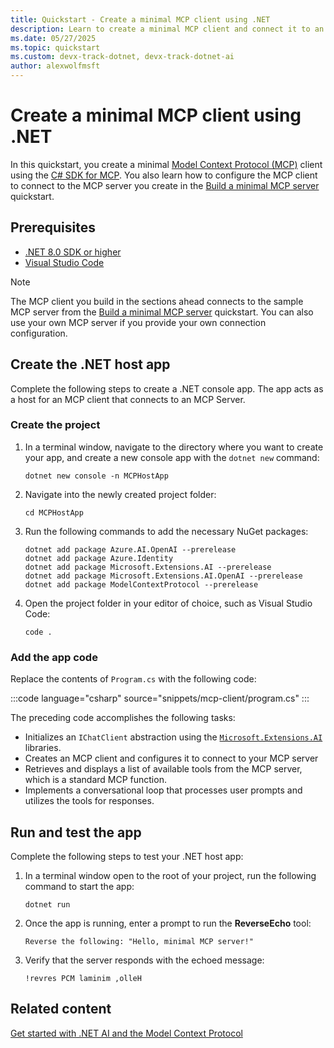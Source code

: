```yaml
---
title: Quickstart - Create a minimal MCP client using .NET
description: Learn to create a minimal MCP client and connect it to an MCP server using .NET
ms.date: 05/27/2025
ms.topic: quickstart
ms.custom: devx-track-dotnet, devx-track-dotnet-ai
author: alexwolfmsft
---
```


# Create a minimal MCP client using .NET

In this quickstart, you create a minimal [Model Context Protocol (MCP)](../get-started-mcp.md) client using the [C# SDK for MCP](https://github.com/modelcontextprotocol/csharp-sdk). You also learn how to configure the MCP client to connect to the MCP server you create in the [Build a minimal MCP server](../get-started-mcp.md) quickstart.

## Prerequisites

- [.NET 8.0 SDK or higher](https://dotnet.microsoft.com/download)
- [Visual Studio Code](https://code.visualstudio.com/)

> [!NOTE]
> The MCP client you build in the sections ahead connects to the sample MCP server from the [Build a minimal MCP server](build-mcp-server.md) quickstart. You can also use your own MCP server if you provide your own connection configuration.

## Create the .NET host app

Complete the following steps to create a .NET console app. The app acts as a host for an MCP client that connects to an MCP Server.

### Create the project

1. In a terminal window, navigate to the directory where you want to create your app, and create a new console app with the `dotnet new` command:

   ```console
   dotnet new console -n MCPHostApp
   ```

1. Navigate into the newly created project folder:

   ```console
   cd MCPHostApp
   ```

1. Run the following commands to add the necessary NuGet packages:

   ```console
   dotnet add package Azure.AI.OpenAI --prerelease
   dotnet add package Azure.Identity
   dotnet add package Microsoft.Extensions.AI --prerelease
   dotnet add package Microsoft.Extensions.AI.OpenAI --prerelease
   dotnet add package ModelContextProtocol --prerelease
   ```

1. Open the project folder in your editor of choice, such as Visual Studio Code:

    ```console
    code .
    ```

### Add the app code

Replace the contents of `Program.cs` with the following code:

:::code language="csharp" source="snippets/mcp-client/program.cs" :::

The preceding code accomplishes the following tasks:

- Initializes an `IChatClient` abstraction using the [`Microsoft.Extensions.AI`](/dotnet/ai/microsoft-extensions-ai) libraries.
- Creates an MCP client and configures it to connect to your MCP server
- Retrieves and displays a list of available tools from the MCP server, which is a standard MCP function.
- Implements a conversational loop that processes user prompts and utilizes the tools for responses.

## Run and test the app

Complete the following steps to test your .NET host app:

1. In a terminal window open to the root of your project, run the following command to start the app:

   ```console
   dotnet run
   ```

1. Once the app is running, enter a prompt to run the **ReverseEcho** tool:

    ```console
    Reverse the following: "Hello, minimal MCP server!"
    ```

1. Verify that the server responds with the echoed message:

    ```output
    !revres PCM laminim ,olleH
    ```

## Related content

[Get started with .NET AI and the Model Context Protocol](../get-started-mcp.md)
